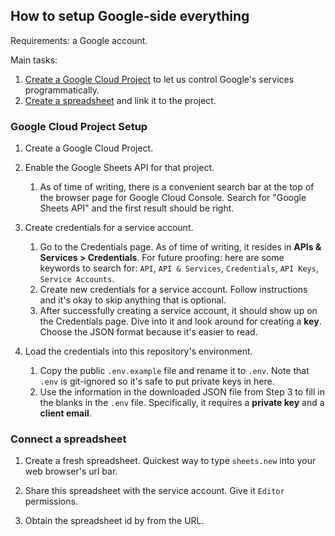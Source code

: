 ## How to setup Google-side everything

Requirements: a Google account.

Main tasks:

1. [Create a Google Cloud Project](#google-cloud-project-setup) to let
   us control Google's services programmatically.
2. [Create a spreadsheet](#connect-a-spreadsheet) and link it to the
   project.

### Google Cloud Project Setup

1. Create a Google Cloud Project.

2. Enable the Google Sheets API for that project.

   1. As of time of writing, there is a convenient search bar at the
      top of the browser page for Google Cloud Console. Search for
      "Google Sheets API" and the first result should be right.

3. Create credentials for a service account.

   1. Go to the Credentials page. As of time of writing, it resides in
      **APIs & Services > Credentials**. For future proofing: here are
      some keywords to search for: `API`, `API & Services`,
      `Credentials`, `API Keys`, `Service Accounts`.
   2. Create new credentials for a service account. Follow
      instructions and it's okay to skip anything that is optional.
   3. After successfully creating a service account, it should show up
      on the Credentials page. Dive into it and look around for
      creating a **key**. Choose the JSON format because it's easier
      to read.

4. Load the credentials into this repository's environment.
   1. Copy the public `.env.example` file and rename it to `.env`.
      Note that `.env` is git-ignored so it's safe to put private keys
      in here.
   2. Use the information in the downloaded JSON file from Step 3 to
      fill in the blanks in the `.env` file. Specifically, it requires
      a **private key** and a **client email**.

### Connect a spreadsheet

1.  Create a fresh spreadsheet. Quickest way to type `sheets.new` into
    your web browser's url bar.

2.  Share this spreadsheet with the service account. Give it `Editor`
    permissions.

3.  Obtain the spreadsheet id by from the URL.
